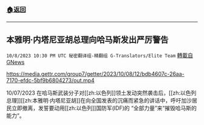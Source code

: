 ###  [:house:返回](README.md)
---


## 本雅明·内塔尼亚胡总理向哈马斯发出严厉警告
`10/8/2023 10:30 PM UTC 秘密翻译组-精翻组 G-Translators/Elite Team` [轉載自GNews](https://gnews.org/articles/1805072)


https://media.gettr.com/group7/getter/2023/10/08/12/bdb4607c-26aa-7170-efdc-5bf9b6804273/out.mp4

10/07/2023 在哈马斯武装分子对[[zh:以色列]]领土发动突然袭击后，[[zh:以色列总理]][[zh:本雅明·内塔尼亚胡]]在向全国发表的沉痛而紧急的讲话中，呼吁加沙居民立即撤离，发誓要动用[[zh:以色列]]国防军(IDF)的 “全部力量”来“摧毁哈马斯的能力”。
